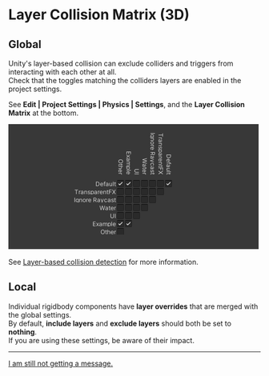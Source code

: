 # Layer Collision Matrix (3D)

## Global
Unity's layer-based collision can exclude colliders and triggers from interacting with each other at all.  
Check that the toggles matching the colliders layers are enabled in the project settings.

See **Edit | Project Settings | Physics | Settings**, and the **Layer Collision Matrix** at the bottom.  

![Layer Collision Matrix](collision-layer-matrix.png)  

See [Layer-based collision detection](https://docs.unity3d.com/Manual/LayerBasedCollision.html) for more information.  

## Local
Individual rigidbody components have **layer overrides** that are merged with the global settings.  
By default, **include layers** and **exclude layers** should both be set to **nothing**.  
If you are using these settings, be aware of their impact.

---
[I am still not getting a message.](6%203D%20Transform.md)
